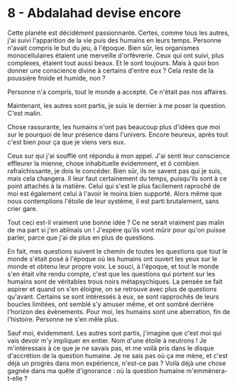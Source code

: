 # 8 - Abdalahad devise encore

Cette planète est décidément passionnante.
Certes, comme tous les autres, j'ai suivi l'apparition de la vie puis des humains en leurs temps.
Personne n'avait compris le but du jeu, à l'époque.
Bien sûr, les organismes monocellulaires étaient une merveille d'orfèvrerie.
Ceux qui ont suivi, plus complexes, étaient tout aussi beaux.
Et le sont toujours.
Mais à quoi bon donner une conscience divine à certains d'entre eux ?
Cela reste de la poussière froide et humide, non ?

Personne n'a compris, tout le monde a accepté. Ce n'était pas nos affaires.

Maintenant, les autres sont partis, je suis le dernier à me poser la question. C'est malin.

Chose rassurante, les humains n'ont pas beaucoup plus d'idées que moi sur le pourquoi de leur présence dans l'univers.
Encore heureux, après tout c'est bien pour ça que je viens vers eux.

Ceux sur qui j'ai soufflé ont répondu à mon appel.
J'ai senti leur conscience effleurer la mienne, chose inhabituelle évidemment, et ô combien rafraîchissante, je dois le concéder.
Bien sûr, ils ne savent pas qui je suis, mais cela changera.
Il leur faut certainement du temps, puisqu'ils sont à ce point attachés à la matière.
Celui qui s'est le plus facilement raproché de moi est également celui à l'avoir le moins bien supporté.
Alors même que nous contemplions l'étoile de leur système, il est parti brutalement, sans crier gare.

Tout ceci est-il vraiment une bonne idée ?
Ce ne serait vraiment pas malin de ma part si j'en abîmais un !
J'espère qu'ils vont mûrir pour qu'on puisse parler, parce que j'ai de plus en plus de questions.

En fait, mes questions suivent le chemin de toutes les questions que tout le monde s'était posé à l'époque où les humains ont ouvert les yeux sur le monde et obtenu leur propre voix.
Le souci, à l'époque, et tout le monde s'en était vite rendu compte, c'est que les questions qui portent sur les humains sont de véritables trous noirs métapsychiques.
La pensée se fait aspirer et quand on s'en éloigne, on se retrouve avec plus de questions qu'avant.
Certains se sont intéressés à eux, se sont rapprochés de leurs boucles limitées, ont semblé s'y amuser même, et ont sombré derrière l'horizon des évènements.
Pour moi, les humains sont une aberration, fin de l'histoire.
Personne ne s'en mêle plus.

Sauf moi, évidemment.
Les autres sont partis, j'imagine que c'est moi qui vais devoir m'y impliquer en entier.
Nom d'une étoile à neutrons !
Je m'intéressais à ce que je ne savais pas, et me voilà pris dans le disque d'accrétion de la question humaine.
Je ne sais pas où ça me mène, et c'est déjà un progrès dans mon expérience, n'est-ce pas ?
Voilà déjà une chose gagnée dans ma quête d'ignorance : où la question humaine m'emmènera-t-elle ?
